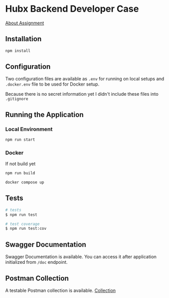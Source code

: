 # Hubx Backend Developer Case

[About Assignment](AboutAssignment.md)

## Installation

```bash
npm install
```

## Configuration

Two configuration files are available as `.env` for running on local setups and `.docker.env` file to be used for Docker setup.

Because there is no secret information yet I didn't include these files into `.gitignore`

## Running the Application

### Local Environment

```bash
npm run start
```

### Docker

If not build yet

```bash
npm run build
```

```bash
docker compose up
```

## Tests

```bash
# tests
$ npm run test

# test coverage
$ npm run test:cov
```

## Swagger Documentation

Swagger Documentation is available. You can access it after application initialized from `/doc` endpoint.

## Postman Collection

A testable Postman collection is available. [Collection](HubxCase.postman_collection.json)
